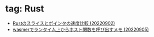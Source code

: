 # tag: Rust
- [Rustのスライスとポインタの速度比較 (20220902)](../articles/20220902_speed_test_slice_vs_pointer.md)
- [wasmerでランタイム上からホスト関数を呼び出すメモ (20220905)](../articles/20220905_wasmer.md)
